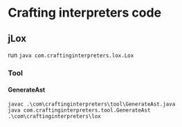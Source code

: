 # Crafting interpreters code

## jLox
run `java com.craftinginterpreters.lox.Lox`

### Tool
#### GenerateAst
`javac .\com\craftinginterpreters\tool\GenerateAst.java`  
`java com.craftinginterpreters.tool.GenerateAst .\com\craftinginterpreters\lox`
